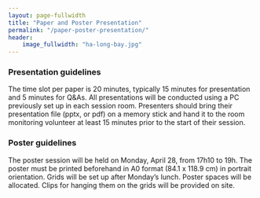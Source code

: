 ```yaml
---
layout: page-fullwidth
title: "Paper and Poster Presentation"
permalink: "/paper-poster-presentation/"
header:
    image_fullwidth: "ha-long-bay.jpg"
---
```


### Presentation guidelines

The time slot per paper is 20 minutes, typically 15 minutes for
presentation and 5 minutes for Q&As. All presentations will be
conducted using a PC previously set up in each session
room. Presenters should bring their presentation file (pptx, or pdf)
on a memory stick and hand it to the room monitoring volunteer at
least 15 minutes prior to the start of their session.

### Poster guidelines

The poster session will be held on Monday, April 28, from 17h10 to
19h. The poster must be printed beforehand in A0 format (84.1 x 118.9
cm) in portrait orientation. Grids will be set up after Monday’s
lunch. Poster spaces will be allocated. Clips for hanging them on the
grids will be provided on site.
